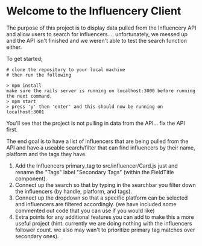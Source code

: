 # Welcome to the Influencery Client

The purpose of this project is to display data pulled from the Influencery API and allow users to search for influencers.... unfortunately, we messed up and the API isn't finished and we weren't able to test the search function either.

To get started;

```
# clone the repository to your local machine
# then run the following

> npm install
make sure the rails server is running on localhost:3000 before running the next command.
> npm start
> press 'y' then 'enter' and this should now be running on localhost:3001
```

You'll see that the project is not pulling in data from the API... fix the API first.

The end goal is to have a list of influencers that are being pulled from the API and have a useable search/filter that can find influencers by their name, platform and the tags they have.

1. Add the Influencers primary_tag to src/influencer/Card.js just and rename the "Tags" label "Secondary Tags" (within the FieldTitle component).
2. Connect up the search so that by typing in the searchbar you filter down the influencers (by handle, platform, and tags).
3. Connect up the dropdown so that a specific platform can be selected and influencers are filtered accordingly. (we have included some commented out code that you can use if you would like)
4. Extra points for any additional features you can add to make this a more useful project (hint. currently we are doing nothing with the influencers follower count. we also may wan't to prioritize primary tag matches over secondary ones).
